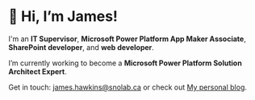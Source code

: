 # 👋 Hi, I’m James!
I'm an **IT Supervisor**, **Microsoft Power Platform App Maker Associate**, **SharePoint developer**, and **web developer**.

I’m currently working to become a **Microsoft Power Platform Solution Architect Expert**. 

Get in touch: james.hawkins@snolab.ca or check out [My personal blog](https://jameshawkins.codes). 

<!---
jhawksno/jhawksno is a ✨ special ✨ repository because its `README.md` (this file) appears on your GitHub profile.
You can click the Preview link to take a look at your changes.
--->
